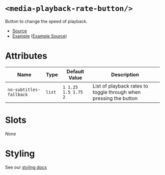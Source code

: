# `<media-playback-rate-button/>`

Button to change the speed of playback.

- [Source](../src/js/media-playback-rate-button.js)
- [Example](https://media-chrome.mux.dev/examples/control-elements/media-playback-rate-button.html) ([Example Source](../examples/control-elements/media-playback-rate-button.html))

# Attributes

| Name                    | Type   | Default Value       | Description                                                       |
| ----------------------- | ------ | ------------------- | ----------------------------------------------------------------- |
| `no-subtitles-fallback` | `list` | `1 1.25 1.5 1.75 2` | List of playback rates to toggle through when pressing the button |

# Slots

_None_

# Styling

See our [styling docs](./styling.md#Buttons)
